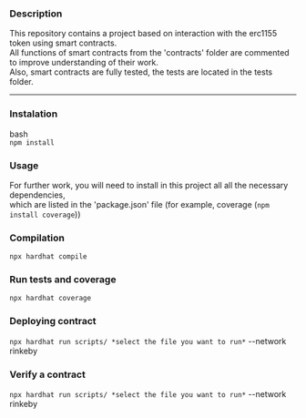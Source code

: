 ### Description

This repository contains a project based on interaction with the erc1155 token using smart contracts.  
All functions of smart contracts from the 'contracts' folder are commented to improve understanding of their work.  
Also, smart contracts are fully tested, the tests are located in the tests folder. 

***

### Instalation

bash  
```npm install```

### Usage

For further work, you will need to install in this project all all the necessary dependencies,  
which are listed in the 'package.json' file (for example, coverage (```npm install coverage```))

### Compilation

```npx hardhat compile```

### Run tests and coverage 

```npx hardhat coverage```

### Deploying contract

```npx hardhat run scripts/ *select the file you want to run*``` 
--network rinkeby

### Verify a contract

```npx hardhat run scripts/ *select the file you want to run*``` 
--network rinkeby